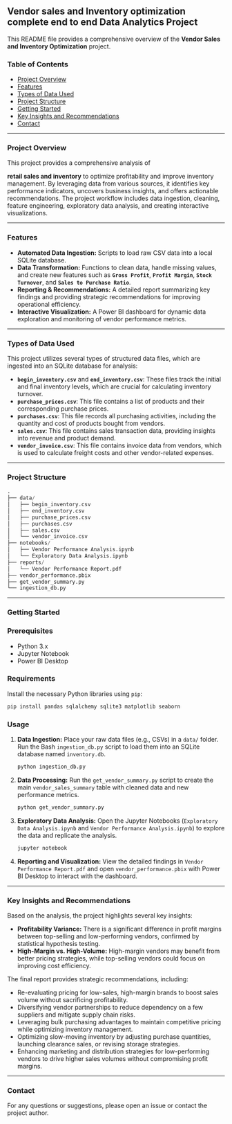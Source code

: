 ## Vendor sales and Inventory optimization complete end to end Data Analytics Project

This README file provides a comprehensive overview of the **Vendor Sales and Inventory Optimization** project.

### Table of Contents

- [Project Overview](#project-overview)
- [Features](#features)
- [Types of Data Used](#types-of-data-used)
- [Project Structure](#project-structure)
- [Getting Started](#getting-started)
- [Key Insights and Recommendations](#key-insights-and-recommendations)
- [Contact](#contact)

---

### Project Overview

This project provides a comprehensive analysis of

**retail sales and inventory** to optimize profitability and improve inventory management. By leveraging data from various sources, it identifies key performance indicators, uncovers business insights, and offers actionable recommendations. The project workflow includes data ingestion, cleaning, feature engineering, exploratory data analysis, and creating interactive visualizations.

---

### Features

- **Automated Data Ingestion:** Scripts to load raw CSV data into a local SQLite database.
- **Data Transformation:** Functions to clean data, handle missing values, and create new features such as **`Gross Profit`**, **`Profit Margin`**, **`Stock Turnover`**, and **`Sales to Purchase Ratio`**.
- **Reporting & Recommendations:** A detailed report summarizing key findings and providing strategic recommendations for improving operational efficiency.
- **Interactive Visualization:** A Power BI dashboard for dynamic data exploration and monitoring of vendor performance metrics.

---

### Types of Data Used

This project utilizes several types of structured data files, which are ingested into an SQLite database for analysis:

- **`begin_inventory.csv`** and **`end_inventory.csv`**: These files track the initial and final inventory levels, which are crucial for calculating inventory turnover.
- **`purchase_prices.csv`**: This file contains a list of products and their corresponding purchase prices.
- **`purchases.csv`**: This file records all purchasing activities, including the quantity and cost of products bought from vendors.
- **`sales.csv`**: This file contains sales transaction data, providing insights into revenue and product demand.
- **`vendor_invoice.csv`**: This file contains invoice data from vendors, which is used to calculate freight costs and other vendor-related expenses.

---

### Project Structure

```python
.
├── data/
│   ├── begin_inventory.csv
│   ├── end_inventory.csv
│   ├── purchase_prices.csv
│   ├── purchases.csv
│   ├── sales.csv
│   └── vendor_invoice.csv
├── notebooks/
│   ├── Vendor Performance Analysis.ipynb
│   └── Exploratory Data Analysis.ipynb
├── reports/
│   └── Vendor Performance Report.pdf
├── vendor_performance.pbix
├── get_vendor_summary.py
└── ingestion_db.py
```

---

### Getting Started

### Prerequisites

- Python 3.x
- Jupyter Notebook
- Power BI Desktop

### Requirements

Install the necessary Python libraries using `pip`:

```python
pip install pandas sqlalchemy sqlite3 matplotlib seaborn
```

### Usage

1. **Data Ingestion:** Place your raw data files (e.g., CSVs) in a `data/` folder. Run the Bash `ingestion_db.py` script to load them into an SQLite database named `inventory.db`.
    
    ```python
    python ingestion_db.py
    ```
    
2. **Data Processing:** Run the `get_vendor_summary.py` script to create the main `vendor_sales_summary` table with cleaned data and new performance metrics.
    
    ```python
    python get_vendor_summary.py
    ```
    
3. **Exploratory Data Analysis:** Open the Jupyter Notebooks (`Exploratory Data Analysis.ipynb` and `Vendor Performance Analysis.ipynb`) to explore the data and replicate the analysis.
    
    ```python
    jupyter notebook
    ```
    
4. **Reporting and Visualization:** View the detailed findings in `Vendor Performance Report.pdf` and open `vendor_performance.pbix` with Power BI Desktop to interact with the dashboard.

---

### Key Insights and Recommendations

Based on the analysis, the project highlights several key insights:

- **Profitability Variance:** There is a significant difference in profit margins between top-selling and low-performing vendors, confirmed by statistical hypothesis testing.
- **High-Margin vs. High-Volume:** High-margin vendors may benefit from better pricing strategies, while top-selling vendors could focus on improving cost efficiency.

The final report provides strategic recommendations, including:

- Re-evaluating pricing for low-sales, high-margin brands to boost sales volume without sacrificing profitability.
- Diversifying vendor partnerships to reduce dependency on a few suppliers and mitigate supply chain risks.
- Leveraging bulk purchasing advantages to maintain competitive pricing while optimizing inventory management.
- Optimizing slow-moving inventory by adjusting purchase quantities, launching clearance sales, or revising storage strategies.
- Enhancing marketing and distribution strategies for low-performing vendors to drive higher sales volumes without compromising profit margins.

---

### Contact

For any questions or suggestions, please open an issue or contact the project author.

